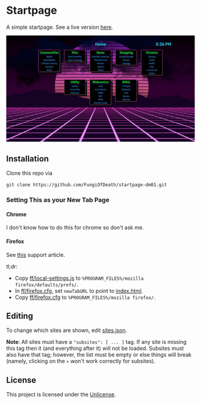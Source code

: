 Startpage
============================================================================
A simple startpage. See a live version [here](https://fungiofdeath.github.io/startpage-dm01/).

![screenshot](screenshot.png)

## Installation
Clone this repo via
```
git clone https://github.com/FungiOfDeath/startpage-dm01.git
```

### Setting This as your New Tab Page

#### Chrome
I don't know how to do this for chrome so don't ask me.

#### Firefox
See [this](https://support.mozilla.org/en-US/questions/1210576) support article.

tl;dr:
 - Copy [ff/local-settings.js](ff/local-settings.js) to `%PROGRAM_FILES%/mozilla firefox/defaults/prefs/`.
 - In [ff/firefox.cfg](ff/firefox.cfg), set `newTabURL` to point to [index.html](index.html).
 - Copy [ff/firefox.cfg](ff/firefox.cfg) to `%PROGRAM_FILES%/mozilla firefox/`.

## Editing
To change which sites are shown, edit [sites.json](sites.json).

**Note**: All sites must have a `"subsites": [ ... ]` tag. If any site is missing this tag then it (and everything after it) will not be loaded. Subsites must also have that tag; however, the list must be empty or else things will break (namely, clicking on the `»` won't work correctly for subsites).

## License
This project is licensed under the [Unlicense](LICENSE).
